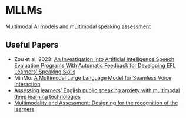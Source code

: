 # MLLMs
Multimodal AI models and multimodal speaking assessment 

## Useful Papers

- Zou et al, 2023: [An Investigation Into Artificial Intelligence Speech Evaluation Programs With Automatic Feedback for Developing EFL Learners’ 
Speaking Skills](https://doi.org/10.1177/21582440231193818)
- MinMo: [A Multimodal Large Language Model for Seamless Voice Interaction](https://arxiv.org/html/2501.06282v1#S2)
- [Assessing learners’ English public speaking anxiety with multimodal deep learning technologies](https://www.tandfonline.com/doi/full/10.1080/09588221.2024.2351129)
- [Multimodality and Assessment: Designing for the recognition of the learners](https://www.baalteasig.co.uk/_files/ugd/92ac44_109b449275a344bda854f917b0b0af7a.pdf?index=true)
